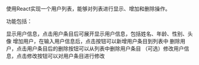 使用React实现一个用户列表，能够对列表进行显示、增加和删除操作。

功能包括：

显示用户信息，点击用户条目后可展开显示用户信息，包括姓名、年龄、性别、头像
增加用户，在输入用户信息后，点击按钮可以新增用户条目到列表中
删除用户，点击用户条目后的删除按钮可以从列表中删除用户条目
（可选）修改用户信息，点击修改按钮可以对用户条目进行修改
